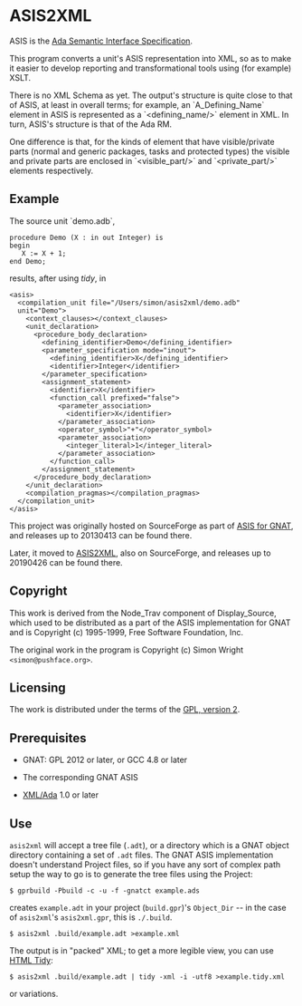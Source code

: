# ASIS2XML #

ASIS is the
[Ada Semantic Interface Specification](http://www.acm.org/sigada/WG/asiswg/).

This program converts a unit's ASIS representation into XML, so as to
make it easier to develop reporting and transformational tools using
(for example) XSLT.

<p>There is no XML Schema as yet. The output's structure is quite
close to that of ASIS, at least in overall terms; for example,
an `A_Defining_Name` element in ASIS is represented as a
`&lt;defining_name/&gt;` element in XML. In turn, ASIS's structure is
that of the Ada RM.

<p>One difference is that, for the kinds of element that have
visible/private parts (normal and generic packages, tasks and
protected types) the visible and private parts are enclosed in
`&lt;visible_part/&gt;` and `&lt;private_part/&gt;` elements
respectively.

## Example ##

<p>The source unit `demo.adb`,

    procedure Demo (X : in out Integer) is
    begin
       X := X + 1;
    end Demo;

results, after using _tidy_, in

    <asis>
      <compilation_unit file="/Users/simon/asis2xml/demo.adb"
      unit="Demo">
        <context_clauses></context_clauses>
        <unit_declaration>
          <procedure_body_declaration>
            <defining_identifier>Demo</defining_identifier>
            <parameter_specification mode="inout">
              <defining_identifier>X</defining_identifier>
              <identifier>Integer</identifier>
            </parameter_specification>
            <assignment_statement>
              <identifier>X</identifier>
              <function_call prefixed="false">
                <parameter_association>
                  <identifier>X</identifier>
                </parameter_association>
                <operator_symbol>"+"</operator_symbol>
                <parameter_association>
                  <integer_literal>1</integer_literal>
                </parameter_association>
              </function_call>
            </assignment_statement>
          </procedure_body_declaration>
        </unit_declaration>
        <compilation_pragmas></compilation_pragmas>
      </compilation_unit>
    </asis>

This project was originally hosted on SourceForge as part
of [ASIS for GNAT](https://sourceforge.net/projects/gnat-asis/), and
releases up to 20130413 can be found there.

Later, it moved
to [ASIS2XML](https://sourceforge.net/projects/asis2xml/), also on
SourceForge, and releases up to 20190426 can be found there.

## Copyright ##

This work is derived from the Node\_Trav component of Display\_Source,
which used to be distributed as a part of the ASIS implementation for
GNAT and is Copyright (c) 1995-1999, Free Software Foundation, Inc.

The original work in the program is Copyright (c) Simon Wright
`<simon@pushface.org>`.

## Licensing ##

The work is distributed under the terms of
the [GPL, version 2](http://www.gnu.org/copyleft/gpl.html).

## Prerequisites ##

* GNAT: GPL 2012 or later, or GCC 4.8 or later

* The corresponding GNAT ASIS

* [XML/Ada](https://github.com/AdaCore/xmlada) 1.0 or later

## Use ##

`asis2xml` will accept a tree file (`.adt`), or a directory which is a
GNAT object directory containing a set of `.adt` files. The GNAT ASIS
implementation doesn't understand Project files, so if you have any
sort of complex path setup the way to go is to generate the tree files
using the Project:

    $ gprbuild -Pbuild -c -u -f -gnatct example.ads

creates `example.adt` in your project (`build.gpr`)'s `Object_Dir` -- in the
case of `asis2xml`'s `asis2xml.gpr`, this is `./.build`.

    $ asis2xml .build/example.adt >example.xml

The output is in "packed" XML; to get a more legible view, you can
use [HTML Tidy](http://www.html-tidy.org):

    $ asis2xml .build/example.adt | tidy -xml -i -utf8 >example.tidy.xml

or variations.
